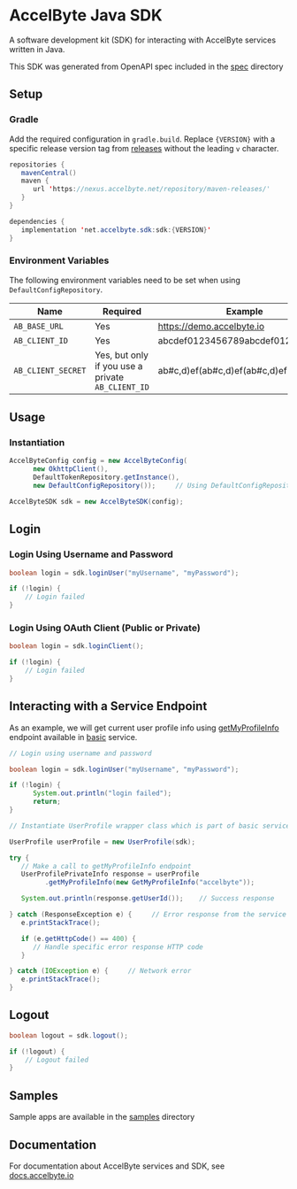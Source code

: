 # AccelByte Java SDK

A software development kit (SDK) for interacting with AccelByte services written in Java.

This SDK was generated from OpenAPI spec included in the [spec](spec) directory

## Setup

### Gradle

Add the required configuration in `gradle.build`. Replace `{VERSION}` with 
a specific release version tag from [releases]("https://github.com/AccelByte/accelbyte-java-sdk/releases") 
without the leading `v` character.

```java
repositories {
   mavenCentral()
   maven {
      url 'https://nexus.accelbyte.net/repository/maven-releases/'
   }
}

dependencies {
   implementation 'net.accelbyte.sdk:sdk:{VERSION}'
}
```

### Environment Variables

The following environment variables need to be set when using `DefaultConfigRepository`.

| Name               | Required                                         | Example                          |
|--------------------|--------------------------------------------------|----------------------------------|
| `AB_BASE_URL`      | Yes                                              | https://demo.accelbyte.io         |
| `AB_CLIENT_ID`     | Yes                                              | abcdef0123456789abcdef0123456789 |
| `AB_CLIENT_SECRET` | Yes, but only if you use a private `AB_CLIENT_ID`| ab#c,d)ef(ab#c,d)ef(ab#c,d)ef(ab |

## Usage

### Instantiation
    
```java
AccelByteConfig config = new AccelByteConfig(
      new OkhttpClient(),
      DefaultTokenRepository.getInstance(),
      new DefaultConfigRepository());     // Using DefaultConfigRepository, make sure the required environment variables are set

AccelByteSDK sdk = new AccelByteSDK(config);
```

## Login

### Login Using Username and Password

```java
boolean login = sdk.loginUser("myUsername", "myPassword");

if (!login) {
    // Login failed  
}
```


### Login Using OAuth Client (Public or Private)

```java
boolean login = sdk.loginClient();

if (!login) {
    // Login failed   
}
```

## Interacting with a Service Endpoint

As an example, we will get current user profile info using [getMyProfileInfo](https://demo.accelbyte.io/basic/apidocs/#/UserProfile/getMyProfileInfo) endpoint available in [basic](https://demo.accelbyte.io/basic/apidocs) service.

```java
// Login using username and password

boolean login = sdk.loginUser("myUsername", "myPassword");

if (!login) {
      System.out.println("login failed");
      return;
}

// Instantiate UserProfile wrapper class which is part of basic service

UserProfile userProfile = new UserProfile(sdk);

try {
   // Make a call to getMyProfileInfo endpoint
   UserProfilePrivateInfo response = userProfile
         .getMyProfileInfo(new GetMyProfileInfo("accelbyte"));

   System.out.println(response.getUserId());    // Success response

} catch (ResponseException e) {     // Error response from the service
   e.printStackTrace();

   if (e.getHttpCode() == 400) {
      // Handle specific error response HTTP code
   }

} catch (IOException e) {     // Network error
   e.printStackTrace();    
}
```

## Logout
```java
boolean logout = sdk.logout();

if (!logout) {
    // Logout failed
}
```

## Samples

Sample apps are available in the [samples](samples) directory

## Documentation

For documentation about AccelByte services and SDK, see [docs.accelbyte.io](https://docs.accelbyte.io/)
